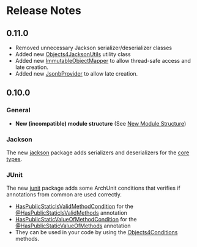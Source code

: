 # Release Notes

## 0.11.0
- Removed unnecessary Jackson serializer/deserializer classes
- Added new [Objects4JacksonUtils](jackson/src/main/java/org/fuin/objects4j/jackson/Objects4JacksonUtils.java) utility class 
- Added new [ImmutableObjectMapper](jackson/src/main/java/org/fuin/objects4j/jackson/ImmutableObjectMapper.java) to allow thread-safe access and late creation.
- Added new [JsonbProvider](jsonb/src/main/java/org/fuin/objects4j/jsonb/JsonbProvider.java) to allow late creation.

## 0.10.0

### General
- **New (incompatible) module structure** (See [New Module Structure](new-module-structure.md))

### Jackson
The new [jackson](jackson) package adds serializers and deserializers for the [core types](core/src/main/java/org/fuin/objects4j/core).

### JUnit
The new [junit](junit) package adds some ArchUnit conditions that verifies if annotations from common are used correctly.
- [HasPublicStaticIsValidMethodCondition](junit/src/main/java/org/fuin/objects4j/junit/HasPublicStaticIsValidMethodCondition.java) for the [@HasPublicStaticIsValidMethods](common/src/main/java/org/fuin/objects4j/common/HasPublicStaticIsValidMethods.java) annotation
- [HasPublicStaticValueOfMethodCondition](junit/src/main/java/org/fuin/objects4j/junit/HasPublicStaticValueOfMethodCondition.java) for the [@HasPublicStaticValueOfMethods](common/src/main/java/org/fuin/objects4j/common/HasPublicStaticValueOfMethods.java) annotation
- They can be used in your code by using the [Objects4Conditions](junit/src/main/java/org/fuin/objects4j/junit/Objects4Conditions.java) methods.

